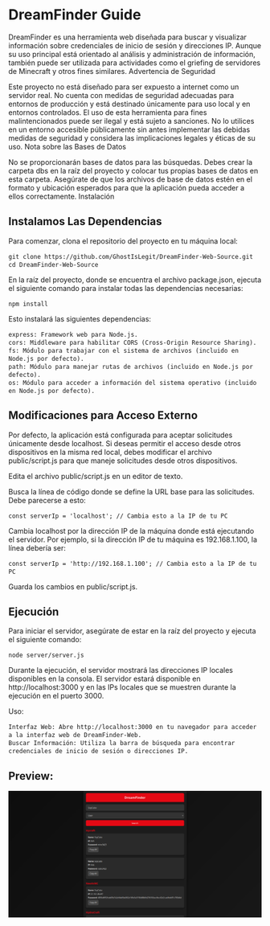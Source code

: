 # DreamFinder Guide

DreamFinder es una herramienta web diseñada para buscar y visualizar información sobre credenciales de inicio de sesión y direcciones IP. Aunque su uso principal está orientado al análisis y administración de información, también puede ser utilizada para actividades como el griefing de servidores de Minecraft y otros fines similares.
Advertencia de Seguridad

Este proyecto no está diseñado para ser expuesto a internet como un servidor real. No cuenta con medidas de seguridad adecuadas para entornos de producción y está destinado únicamente para uso local y en entornos controlados. El uso de esta herramienta para fines malintencionados puede ser ilegal y está sujeto a sanciones. No lo utilices en un entorno accesible públicamente sin antes implementar las debidas medidas de seguridad y considera las implicaciones legales y éticas de su uso.
Nota sobre las Bases de Datos

No se proporcionarán bases de datos para las búsquedas. Debes crear la carpeta dbs en la raíz del proyecto y colocar tus propias bases de datos en esta carpeta. Asegúrate de que los archivos de base de datos estén en el formato y ubicación esperados para que la aplicación pueda acceder a ellos correctamente.
Instalación

## Instalamos Las Dependencias

Para comenzar, clona el repositorio del proyecto en tu máquina local:

    git clone https://github.com/GhostIsLegit/DreamFinder-Web-Source.git
    cd DreamFinder-Web-Source

En la raíz del proyecto, donde se encuentra el archivo package.json, ejecuta el siguiente comando para instalar todas las dependencias necesarias:
    
    npm install

Esto instalará las siguientes dependencias:

    express: Framework web para Node.js.
    cors: Middleware para habilitar CORS (Cross-Origin Resource Sharing).
    fs: Módulo para trabajar con el sistema de archivos (incluido en Node.js por defecto).
    path: Módulo para manejar rutas de archivos (incluido en Node.js por defecto).
    os: Módulo para acceder a información del sistema operativo (incluido en Node.js por defecto).

## Modificaciones para Acceso Externo

Por defecto, la aplicación está configurada para aceptar solicitudes únicamente desde localhost. Si deseas permitir el acceso desde otros dispositivos en la misma red local, debes modificar el archivo public/script.js para que maneje solicitudes desde otros dispositivos.

Edita el archivo public/script.js en un editor de texto.

Busca la línea de código donde se define la URL base para las solicitudes. Debe parecerse a esto:

    const serverIp = 'localhost'; // Cambia esto a la IP de tu PC

Cambia localhost por la dirección IP de la máquina donde está ejecutando el servidor. Por ejemplo, si la dirección IP de tu máquina es 192.168.1.100, la línea debería ser:

    const serverIp = 'http://192.168.1.100'; // Cambia esto a la IP de tu PC

Guarda los cambios en public/script.js.

## Ejecución

Para iniciar el servidor, asegúrate de estar en la raíz del proyecto y ejecuta el siguiente comando:

    node server/server.js

Durante la ejecución, el servidor mostrará las direcciones IP locales disponibles en la consola. El servidor estará disponible en http://localhost:3000 y en las IPs locales que se muestren durante la ejecución en el puerto 3000.

Uso:

    Interfaz Web: Abre http://localhost:3000 en tu navegador para acceder a la interfaz web de DreamFinder-Web.
    Buscar Información: Utiliza la barra de búsqueda para encontrar credenciales de inicio de sesión o direcciones IP.

## Preview:

![Preview](https://github.com/GhostIsLegit/DreamFinder-Web-Source/blob/main/prev.png)
